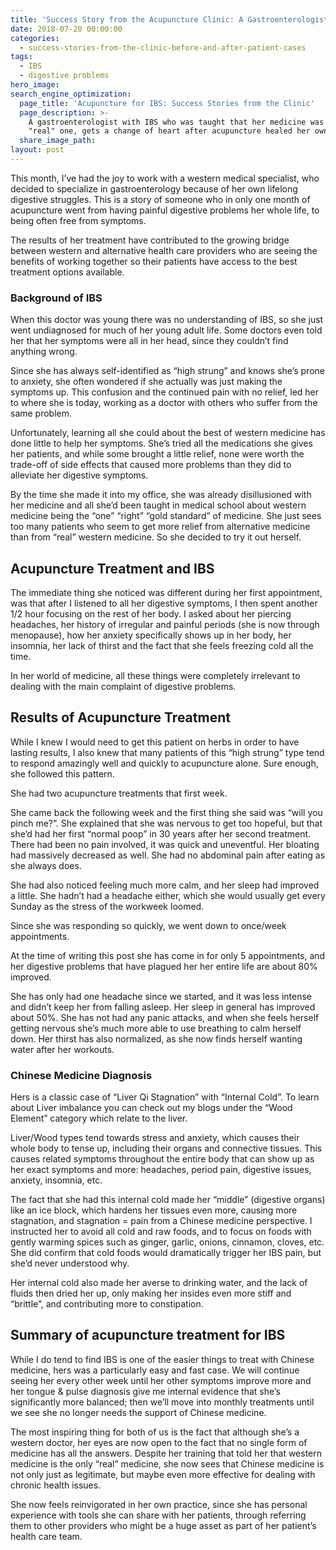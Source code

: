 ```yaml
---
title: 'Success Story from the Acupuncture Clinic: A Gastroenterologist with IBS'
date: 2018-07-20 00:00:00
categories:
  - success-stories-from-the-clinic-before-and-after-patient-cases
tags:
  - IBS
  - digestive problems
hero_image:
search_engine_optimization:
  page_title: 'Acupuncture for IBS: Success Stories from the Clinic'
  page_description: >-
    A gastroenterologist with IBS who was taught that her medicine was the only
    "real" one, gets a change of heart after acupuncture healed her own IBS.
  share_image_path:
layout: post
---
```


This month, I’ve had the joy to work with a western medical specialist, who decided to specialize in gastroenterology because of her own lifelong digestive struggles. This is a story of someone who in only one month of acupuncture went from having painful digestive problems her whole life, to being often free from symptoms.

The results of her treatment have contributed to the growing bridge between western and alternative health care providers who are seeing the benefits of working together so their patients have access to the best treatment options available.

### Background of IBS

When this doctor was young there was no understanding of IBS, so she just went undiagnosed for much of her young adult life. Some doctors even told her that her symptoms were all in her head, since they couldn’t find anything wrong.

Since she has always self-identified as “high strung” and knows she’s prone to anxiety, she often wondered if she actually was just making the symptoms up. This confusion and the continued pain with no relief, led her to where she is today, working as a doctor with others who suffer from the same problem.

Unfortunately, learning all she could about the best of western medicine has done little to help her symptoms. She’s tried all the medications she gives her patients, and while some brought a little relief, none were worth the trade-off of side effects that caused more problems than they did to alleviate her digestive symptoms.

By the time she made it into my office, she was already disillusioned with her medicine and all she’d been taught in medical school about western medicine being the “one” “right” “gold standard” of medicine. She just sees too many patients who seem to get more relief from alternative medicine than from “real” western medicine. So she decided to try it out herself.

## Acupuncture Treatment and IBS

The immediate thing she noticed was different during her first appointment, was that after I listened to all her digestive symptoms, I then spent another 1/2 hour focusing on the rest of her body. I asked about her piercing headaches, her history of irregular and painful periods (she is now through menopause), how her anxiety specifically shows up in her body, her insomnia, her lack of thirst and the fact that she feels freezing cold all the time.

In her world of medicine, all these things were completely irrelevant to dealing with the main complaint of digestive problems.

## Results of Acupuncture Treatment

While I knew I would need to get this patient on herbs in order to have lasting results, I also knew that many patients of this “high strung” type tend to respond amazingly well and quickly to acupuncture alone. Sure enough, she followed this pattern.

She had two acupuncture treatments that first week.

She came back the following week and the first thing she said was “will you pinch me?”. She explained that she was nervous to get too hopeful, but that she’d had her first “normal poop” in 30 years after her second treatment. There had been no pain involved, it was quick and uneventful. Her bloating had massively decreased as well. She had no abdominal pain after eating as she always does.

She had also noticed feeling much more calm, and her sleep had improved a little. She hadn’t had a headache either, which she would usually get every Sunday as the stress of the workweek loomed.

Since she was responding so quickly, we went down to once/week appointments.

At the time of writing this post she has come in for only 5 appointments, and her digestive problems that have plagued her her entire life are about 80% improved.

She has only had one headache since we started, and it was less intense and didn’t keep her from falling asleep. Her sleep in general has improved about 50%. She has not had any panic attacks, and when she feels herself getting nervous she’s much more able to use breathing to calm herself down. Her thirst has also normalized, as she now finds herself wanting water after her workouts.

### Chinese Medicine Diagnosis

Hers is a classic case of “Liver Qi Stagnation” with “Internal Cold”. To learn about Liver imbalance you can check out my blogs under the “Wood Element” category which relate to the liver.

Liver/Wood types tend towards stress and anxiety, which causes their whole body to tense up, including their organs and connective tissues. This causes related symptoms throughout the entire body that can show up as her exact symptoms and more: headaches, period pain, digestive issues, anxiety, insomnia, etc.

The fact that she had this internal cold made her “middle” (digestive organs) like an ice block, which hardens her tissues even more, causing more stagnation, and stagnation = pain from a Chinese medicine perspective. I instructed her to avoid all cold and raw foods, and to focus on foods with gently warming spices such as ginger, garlic, onions, cinnamon, cloves, etc. She did confirm that cold foods would dramatically trigger her IBS pain, but she’d never understood why.

Her internal cold also made her averse to drinking water, and the lack of fluids then dried her up, only making her insides even more stiff and “brittle”, and contributing more to constipation.

## Summary of acupuncture treatment for IBS

While I do tend to find IBS is one of the easier things to treat with Chinese medicine, hers was a particularly easy and fast case. We will continue seeing her every other week until her other symptoms improve more and her tongue & pulse diagnosis give me internal evidence that she’s significantly more balanced; then we’ll move into monthly treatments until we see she no longer needs the support of Chinese medicine.

The most inspiring thing for both of us is the fact that although she’s a western doctor, her eyes are now open to the fact that no single form of medicine has all the answers. Despite her training that told her that western medicine is the only “real” medicine, she now sees that Chinese medicine is not only just as legitimate, but maybe even more effective for dealing with chronic health issues.

She now feels reinvigorated in her own practice, since she has personal experience with tools she can share with her patients, through referring them to other providers who might be a huge asset as part of her patient’s health care team.